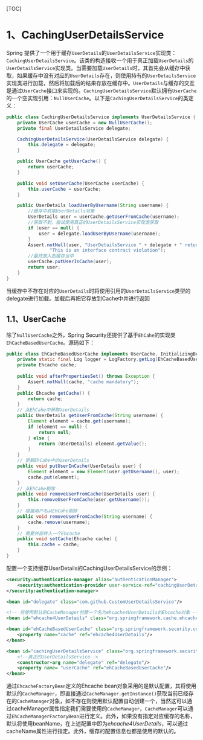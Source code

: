 [TOC]
# 1、CachingUserDetailsService

Spring 提供了一个用于缓存`UserDetails`的`UserDetailsService`实现类：`CachingUserDetailsService`。该类的构造接收一个用于真正加载`UserDetails`的`UserDetailsService`实现类。当需要加载`UserDetails`时，其首先会从缓存中获取，如果缓存中没有对应的`UserDetails`存在，则使用持有的`UserDetailsService`实现类进行加载，然后将加载后的结果存放在缓存中。`UserDetails`与缓存的交互是通过`UserCache`接口来实现的。`CachingUserDetailsService`默认拥有`UserCache`的一个空实现引用：`NullUserCache`。以下是`CachingUserDetailsService`的类定义：

```java
public class CachingUserDetailsService implements UserDetailsService {
    private UserCache userCache = new NullUserCache();
    private final UserDetailsService delegate;

    CachingUserDetailsService(UserDetailsService delegate) {
        this.delegate = delegate;
    }

    public UserCache getUserCache() {
        return userCache;
    }

    public void setUserCache(UserCache userCache) {
        this.userCache = userCache;
    }

    public UserDetails loadUserByUsername(String username) {
        //缓存中获取UserDetails对象
        UserDetails user = userCache.getUserFromCache(username);
		//获取不到，尝试使用真正的UserDetailsService实现类获取
        if (user == null) {
            user = delegate.loadUserByUsername(username);
        }
        Assert.notNull(user, "UserDetailsService " + delegate + " returned null for username " + username + ". " +
                "This is an interface contract violation");
		//最终放入到缓存当中
        userCache.putUserInCache(user);
        return user;
    }
}
```

当缓存中不存在对应的`UserDetails`时将使用引用的`UserDetailsService`类型的delegate进行加载。加载后再把它存放到Cache中并进行返回

## 1.1、UserCache

除了`NullUserCache`之外，Spring Security还提供了基于`EhCahe`的实现类`EhCacheBasedUserCache`。源码如下：

```java
public class EhCacheBasedUserCache implements UserCache, InitializingBean {
    private static final Log logger = LogFactory.getLog(EhCacheBasedUserCache.class);
	private Ehcache cache;
    
	public void afterPropertiesSet() throws Exception {
        Assert.notNull(cache, "cache mandatory");
    }
    public Ehcache getCache() {
        return cache;
    }
    // 从EhCahe中获取UserDetails
    public UserDetails getUserFromCache(String username) {
        Element element = cache.get(username);
        if (element == null) {
            return null;
        } else {
            return (UserDetails) element.getValue();
        }
    }
    // 更新EhCahe中的UserDetails
    public void putUserInCache(UserDetails user) {
        Element element = new Element(user.getUsername(), user);
        cache.put(element);
    }
	// 从EhCahe剔除
    public void removeUserFromCache(UserDetails user) {
        this.removeUserFromCache(user.getUsername());
    }
	// 根据用户名从EhCahe剔除
    public void removeUserFromCache(String username) {
        cache.remove(username);
    }
    // 需要外部传入一个Ehcache
    public void setCache(Ehcache cache) {
        this.cache = cache;
    }
}
```

配置一个支持缓存UserDetails的CachingUserDetailsService的示例：

```xml
<security:authentication-manager alias="authenticationManager">
    <security:authentication-provider user-service-ref="cachingUserDetailsService"/>
</security:authentication-manager>

<bean id="delegate" class="com.github.CustomUserDetailsService"/>

<!-- 将使用默认的CacheManager创建一个名为ehcache4UserDetails的Ehcache对象 -->
<bean id="ehcache4UserDetails" class="org.springframework.cache.ehcache.EhCacheFactoryBean"/>

<bean id="ehCacheBasedUserCache" class="org.springframework.security.core.userdetails.cache.EhCacheBasedUserCache">
    <property name="cache" ref="ehcache4UserDetails"/>
</bean>

<bean id="cachingUserDetailsService" class="org.springframework.security.config.authentication.CachingUserDetailsService">
    <!--真正的UserDetailsService-->
    <constructor-arg name="delegate" ref="delegate"/>
    <property name= "userCache" ref="ehCacheBasedUserCache"/>
</bean>
```

通过`EhcacheFactoryBean`定义的Ehcache bean对象采用的是默认配置，其将使用默认的`CacheManager`，即直接通过`CacheManager.getInstance()`获取当前已经存在的`CacheManager`对象，如不存在则使用默认配置自动创建一个，当然这可以通过cacheManager属性指定我们需要使用的`CacheManager`，`CacheManager`可以通过`EhCacheManagerFactoryBean`进行定义。此外，如果没有指定对应缓存的名称，默认将使用beanName，在上述配置中即为*ehcache4UserDetails*，可以通过cacheName属性进行指定。此外，缓存的配置信息也都是使用的默认的。

